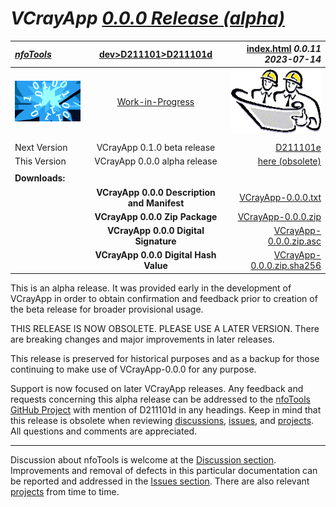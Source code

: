 <!-- index.md 0.0.11                UTF-8                          2023-07-14
     ----1----|----2----|----3----|----4----|----5----|----6----|----7----|--*

                     VCRAYAPP 0.0.0 RELEASE (ALPHA)
     -->

# ***VCrayApp** [0.0.0 Release (alpha)](.)*

| ***[nfoTools](../../../)*** | [dev](../../)[>D211101](../)[>D211101d](.) | [index.html](index.html) ***0.0.11 2023-07-14*** |
| :--                |       :-:          | --: |
| ![nfotools](../../../images/nfoWorks-2014-06-02-1702-LogoSmall.png) | [Work-in-Progress](D211101d.txt) | ![Hard Hat Area](../../../images/hardhat-logo.gif) |
|              |                     |           |
| Next Version | VCrayApp 0.1.0 beta release  | [D211101e](../e/) |
| This Version | VCrayApp 0.0.0 alpha release | [here (obsolete)](.) |
|              |                              |           |
| **Downloads:** |                            |           |
|   | **VCrayApp 0.0.0 Description and Manifest** | [VCrayApp-0.0.0.txt](VCrayApp-0.0.0.txt) |
|   | **VCrayApp 0.0.0 Zip Package** | [VCrayApp-0.0.0.zip](VCrayApp-0.0.0.zip) |
|   | **VCrayApp 0.0.0 Digital Signature** | [VCrayApp-0.0.0.zip.asc](VCrayApp-0.0.0.zip.asc) |
|   | **VCrayApp 0.0.0 Digital Hash Value** | [VCrayApp-0.0.0.zip.sha256](VCrayApp-0.0.0.zip.sha256) |

This is an alpha release.  It was provided early in the development of
VCrayApp in order to obtain confirmation and feedback prior to creation of the
beta release for broader provisional usage.

THIS RELEASE IS NOW OBSOLETE.  PLEASE USE A LATER VERSION.  There are breaking
changes and major improvements in later releases.

This release is preserved for historical purposes and as a backup for those
continuing to make use of VCrayApp-0.0.0 for any purpose.

Support is now focused on later VCrayApp releases.  Any feedback and requests concerning this alpha release can be addressed to the
[nfoTools GitHub Project](https://github.com/orcmid/nfoTools) with mention of
D211101d in any headings.  Keep in mind that this release is obsolete when
reviewing [discussions](https://github.com/orcmid/nfoTools/discussions),
[issues](https://github.com/orcmid/nfoTools/issues), and
[projects](https://github.com/orcmid/nfoTools/projects?type=classic).  All
questions and comments are appreciated.

----

Discussion about nfoTools is welcome at the
[Discussion section](https://github.com/orcmid/nfoTools/discussions).
Improvements and removal of defects in this particular documentation can be
reported and addressed in the
[Issues section](https://github.com/orcmid/nfoTools/issues).  There are also
relevant [projects](https://github.com/orcmid/nfoTools/projects?type=classic)
from time to time.

<!-- ----1----|----2----|----3----|----4----|----5----|----6----|----7----|--*

    0.0.11 2023-07-14T22:32Z Touch-up
    0.0.10 2023-05-17T21:40Z Fix Next Version typo
     0.0.9 2023-05-17T17:56Z Make obsolete
     0.0.8 2023-03-30T18:53Z Correct title block header to use d211101d.
     0.0.7 2023-01-14T22:40Z Ditch "VCrayLib" mistakes, touch up
     0.0.6 2023-01-13T01:31Z Repair header strip layout
     0.0.5 2023-01-12T17:09Z Correct links and names of the downloads
     0.0.4 2023-01-12T05:32Z Clean up formatting, wordsmith a little
     0.0.3 2023-01-12T01:44Z Create provisional release notification
     0.0.2 2022-06-11T21:17Z Bring top banner up to standard
     0.0.1 2022-06-10T02:32Z Remove commented out boilerplate for now
     0.0.0 2022-06-10T00:41Z Create Initial Placeholder

                       *** end D161101d/index.md ***
     -->
